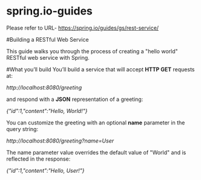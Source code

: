 # spring.io-guides

Please refer to URL- https://spring.io/guides/gs/rest-service/

#Building a RESTful Web Service

This guide walks you through the process of creating a "hello world" RESTful web service with Spring.

#What you’ll build
You’ll build a service that will accept **HTTP GET** requests at:

_http://localhost:8080/greeting_

and respond with a **JSON** representation of a greeting:

_{"id":1,"content":"Hello, World!"}_

You can customize the greeting with an optional **name** parameter in the query string:

_http://localhost:8080/greeting?name=User_

The name parameter value overrides the default value of "World" and is reflected in the response:

_{"id":1,"content":"Hello, User!"}_

